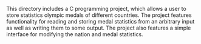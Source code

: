 This directory includes a C programming project, which allows a user to store statistics olympic medals of different countries. 
The project features functionality for reading and storing medal statistics from an arbitrary input as well as writing them to some output.
The project also features a simple interface for modifying the nation and medal statistics.
